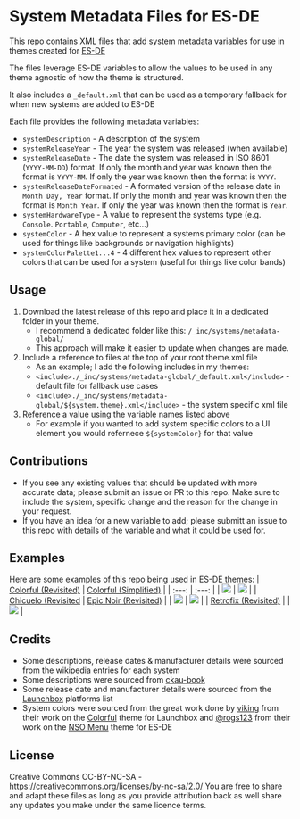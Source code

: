 # System Metadata Files for ES-DE
This repo contains XML files that add system metadata variables for use in themes created for [ES-DE](https://es-de.org/)

The files leverage ES-DE variables to allow the values to be used in any theme agnostic of how the theme is structured.

It also includes a `_default.xml` that can be used as a temporary fallback for when new systems are added to ES-DE

Each file provides the following metadata variables:
- `systemDescription` - A description of the system
- `systemReleaseYear` - The year the system was released (when available)
- `systemReleaseDate` - The date the system was released in ISO 8601 (`YYYY-MM-DD`) format.  If only the month and year was known then the format is `YYYY-MM`.  If only the year was known then the format is `YYYY`.
- `systemReleaseDateFormated` - A formated version of the release date in `Month Day, Year` format.  If only the month and year was known then the format is `Month Year`.  If only the year was known then the format is `Year`.
- `systemHardwareType` - A value to represent the systems type (e.g. `Console`. `Portable`, `Computer`, etc...)
- `systemColor` - A hex value to represent a systems primary color (can be used for things like backgrounds or navigation highlights)
- `systemColorPalette1...4` - 4 different hex values to represent other colors that can be used for a system (useful for things like color bands)

## **Usage**
1. Download the latest release of this repo and place it in a dedicated folder in your theme.  
   - I recommend a dedicated folder like this: `/_inc/systems/metadata-global/` 
   - This approach will make it easier to update when changes are made.
2. Include a reference to files at the top of your root theme.xml file
   - As an example; I add the following includes in my themes:
   - `<include>./_inc/systems/metadata-global/_default.xml</include>` - default file for fallback use cases
   - `<include>./_inc/systems/metadata-global/${system.theme}.xml</include>` - the system specific xml file
3. Reference a value using the variable names listed above
   - For example if you wanted to add system specific colors to a UI element you would refernece `${systemColor}` for that value
   
## **Contributions**
- If you see any existing values that should be updated with more accurate data; please submit an issue or PR to this repo.  Make sure to include the system, specific change and the reason for the change in your request.
- If you have an idea for a new variable to add; please submitt an issue to this repo with details of the variable and what it could be used for.

## **Examples**
Here are some examples of this repo being used in ES-DE themes:
| [Colorful (Revisited)](https://github.com/anthonycaccese/colorful-revisited-es-de) | [Colorful (Simplified)](https://github.com/anthonycaccese/colorful-simplified-es-de) |
| :---: | :---: |
| <img src="https://user-images.githubusercontent.com/1454947/224544826-8067eb32-b4d2-41ee-8cce-19c4794ab05f.png"> | <img src="https://user-images.githubusercontent.com/1454947/224544816-be13c05e-b322-4d6c-8289-efc20d7f97bd.png"> |
| [Chicuelo (Revisited](https://github.com/anthonycaccese/chicuelo-revisited-es-de) | [Epic Noir (Revisited)](https://github.com/anthonycaccese/epic-noir-revisited-es-de) |
| <img src="https://user-images.githubusercontent.com/1454947/224714965-ad168dc9-f921-493f-a620-cefbf318cc61.png"> | <img src="https://user-images.githubusercontent.com/1454947/224715009-6d5c60bd-df04-40e0-88a2-32f5a45b8e8a.png"> |
| [Retrofix (Revisited)](https://github.com/anthonycaccese/retrofix-revisited-es-de) |
| <img src="https://user-images.githubusercontent.com/1454947/224544794-ced156ff-dd35-47ea-b6c9-fb6f83db95c0.png"> |

## **Credits**
* Some descriptions, release dates & manufacturer details were sourced from the wikipedia entries for each system
* Some descriptions were sourced from [ckau-book](https://github.com/CkauNui/ckau-book/tree/master)
* Some release date and manufacturer details were sourced from the [Launchbox](https://gamesdb.launchbox-app.com/) platforms list
* System colors were sourced from the great work done by [viking](https://forums.launchbox-app.com/profile/70421-viking/) from their work on the [Colorful](https://forums.launchbox-app.com/files/file/2081-colorful-bigbox-theme) theme for Launchbox and [@rogs123](https://github.com/rogs123) from their work on the [NSO Menu](https://github.com/anthonycaccese/nso-menu-interpreted-es-de) theme for ES-DE

## **License**
Creative Commons CC-BY-NC-SA - https://creativecommons.org/licenses/by-nc-sa/2.0/
You are free to share and adapt these files as long as you provide attribution back as well share any updates you make under the same licence terms.